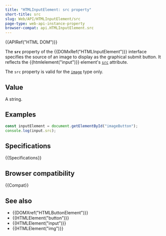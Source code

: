 ```yaml
---
title: "HTMLInputElement: src property"
short-title: src
slug: Web/API/HTMLInputElement/src
page-type: web-api-instance-property
browser-compat: api.HTMLInputElement.src
---
```


{{APIRef("HTML DOM")}}

The **`src`** property of the {{DOMxRef("HTMLInputElement")}} interface specifies the source of an image to display as the graphical submit button. It reflects the {{htmlelement("input")}} element's [`src`](/en-US/docs/Web/HTML/Reference/Elements/input#src) attribute.

The `src` property is valid for the [`image`](/en-US/docs/Web/HTML/Reference/Elements/input/image) type only.

## Value

A string.

## Examples

```js
const inputElement = document.getElementById("imageButton");
console.log(input.src);
```

## Specifications

{{Specifications}}

## Browser compatibility

{{Compat}}

## See also

- {{DOMXref("HTMLButtonElement")}}
- {{HTMLElement("button")}}
- {{HTMLElement("input")}}
- {{HTMLElement("img")}}
